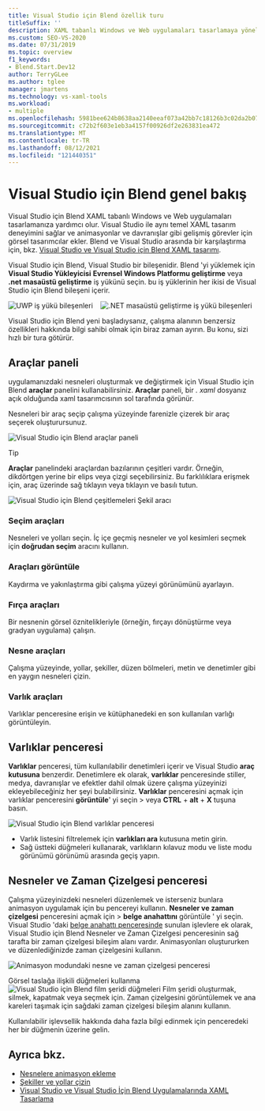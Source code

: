 ```yaml
---
title: Visual Studio için Blend özellik turu
titleSuffix: ''
description: XAML tabanlı Windows ve Web uygulamaları tasarlamaya yönelik bir bileşen olan Visual Studio için Blend çalışma alanı kullanıcı arabirimi ve özellikleri hakkında bilgi edinin.
ms.custom: SEO-VS-2020
ms.date: 07/31/2019
ms.topic: overview
f1_keywords:
- Blend.Start.Dev12
author: TerryGLee
ms.author: tglee
manager: jmartens
ms.technology: vs-xaml-tools
ms.workload:
- multiple
ms.openlocfilehash: 5981bee624b8638aa2140eeaf073a42bb7c18126b3c02da2b07ca4c2bad393d3
ms.sourcegitcommit: c72b2f603e1eb3a4157f00926df2e263831ea472
ms.translationtype: MT
ms.contentlocale: tr-TR
ms.lasthandoff: 08/12/2021
ms.locfileid: "121440351"
---
```

# <a name="blend-for-visual-studio-overview"></a>Visual Studio için Blend genel bakış

Visual Studio için Blend XAML tabanlı Windows ve Web uygulamaları tasarlamanıza yardımcı olur. Visual Studio ile aynı temel XAML tasarım deneyimini sağlar ve animasyonlar ve davranışlar gibi gelişmiş görevler için görsel tasarımcılar ekler. Blend ve Visual Studio arasında bir karşılaştırma için, bkz. [Visual Studio ve Visual Studio için Blend XAML tasarımı](../xaml-tools/designing-xaml-in-visual-studio.md).

Visual Studio için Blend, Visual Studio bir bileşenidir. Blend 'yi yüklemek için **Visual Studio Yükleyicisi** **Evrensel Windows Platformu geliştirme** veya **.net masaüstü geliştirme** iş yükünü seçin. bu iş yüklerinin her ikisi de Visual Studio için Blend bileşeni içerir.

![UWP iş yükü bileşenleri](media/installer-uwp.png)&nbsp;&nbsp;&nbsp;&nbsp;![.NET masaüstü geliştirme iş yükü bileşenleri](media/installer-dotnet-desktop.png)

Visual Studio için Blend yeni başladıysanız, çalışma alanının benzersiz özellikleri hakkında bilgi sahibi olmak için biraz zaman ayırın. Bu konu, sizi hızlı bir tura götürür.

## <a name="tools-panel"></a>Araçlar paneli

uygulamanızdaki nesneleri oluşturmak ve değiştirmek için Visual Studio için Blend **araçlar** panelini kullanabilirsiniz. **Araçlar** paneli, bir *. xaml* dosyanız açık olduğunda xaml tasarımcısının sol tarafında görünür.

Nesneleri bir araç seçip çalışma yüzeyinde farenizle çizerek bir araç seçerek oluşturursunuz.

![Visual Studio için Blend araçlar paneli](media/blend-tools-panel.png)

> [!TIP]
> **Araçlar** panelindeki araçlardan bazılarının çeşitleri vardır. Örneğin, dikdörtgen yerine bir elips veya çizgi seçebilirsiniz. Bu farklılıklara erişmek için, araç üzerinde sağ tıklayın veya tıklayın ve basılı tutun.
>
> ![Visual Studio için Blend çeşitlemeleri Şekil aracı](media/blend-rectangle-tool-variations.png)

### <a name="selection-tools"></a>Seçim araçları

Nesneleri ve yolları seçin. İç içe geçmiş nesneler ve yol kesimleri seçmek için **doğrudan seçim** aracını kullanın.

### <a name="view-tools"></a>Araçları görüntüle

Kaydırma ve yakınlaştırma gibi çalışma yüzeyi görünümünü ayarlayın.

### <a name="brush-tools"></a>Fırça araçları

Bir nesnenin görsel öznitelikleriyle (örneğin, fırçayı dönüştürme veya gradyan uygulama) çalışın.

### <a name="object-tools"></a>Nesne araçları

Çalışma yüzeyinde, yollar, şekiller, düzen bölmeleri, metin ve denetimler gibi en yaygın nesneleri çizin.

### <a name="asset-tools"></a>Varlık araçları

Varlıklar penceresine erişin ve kütüphanedeki en son kullanılan varlığı görüntüleyin.

## <a name="assets-window"></a>Varlıklar penceresi

**Varlıklar** penceresi, tüm kullanılabilir denetimleri içerir ve Visual Studio **araç kutusuna** benzerdir. Denetimlere ek olarak, **varlıklar** penceresinde stiller, medya, davranışlar ve efektler dahil olmak üzere çalışma yüzeyinizi ekleyebileceğiniz her şeyi bulabilirsiniz. **Varlıklar** penceresini açmak için varlıklar penceresini **görüntüle**' yi seçin  >   veya **CTRL** + **alt** + **X** tuşuna basın.

![Visual Studio için Blend varlıklar penceresi](media/blend-assets-window.png)

- Varlık listesini filtrelemek için **varlıkları ara** kutusuna metin girin.
- Sağ üstteki düğmeleri kullanarak, varlıkların kılavuz modu ve liste modu görünümü görünümü arasında geçiş yapın.

## <a name="objects-and-timeline-window"></a>Nesneler ve Zaman Çizelgesi penceresi

Çalışma yüzeyinizdeki nesneleri düzenlemek ve isterseniz bunlara animasyon uygulamak için bu pencereyi kullanın. **Nesneler ve zaman çizelgesi** penceresini açmak için   >  **belge anahattını** görüntüle ' yi seçin. Visual Studio 'daki [belge anahattı penceresinde](creating-a-ui-by-using-xaml-designer-in-visual-studio.md#document-outline-window) sunulan işlevlere ek olarak, Visual Studio için Blend Nesneler ve Zaman Çizelgesi penceresinin sağ tarafta bir zaman çizelgesi bileşim alanı vardır. Animasyonları oluştururken ve düzenlediğinizde zaman çizelgesini kullanın.

![Animasyon modundaki nesne ve zaman çizelgesi penceresi](media/storyboard-timeline.png)

Görsel taslağa ilişkili düğmeleri kullanma ![Visual Studio için Blend film şeridi düğmeleri](media/storyboard-buttons.png) Film şeridi oluşturmak, silmek, kapatmak veya seçmek için. Zaman çizelgesini görüntülemek ve ana kareleri taşımak için sağdaki zaman çizelgesi bileşim alanını kullanın.

Kullanılabilir işlevsellik hakkında daha fazla bilgi edinmek için penceredeki her bir düğmenin üzerine gelin.

## <a name="see-also"></a>Ayrıca bkz.

- [Nesnelere animasyon ekleme](../xaml-tools/animate-objects-in-xaml-designer.md)
- [Şekiller ve yollar çizin](../xaml-tools/draw-shapes-and-paths.md)
- [Visual Studio ve Visual Studio İçin Blend Uygulamalarında XAML Tasarlama](../xaml-tools/designing-xaml-in-visual-studio.md)

